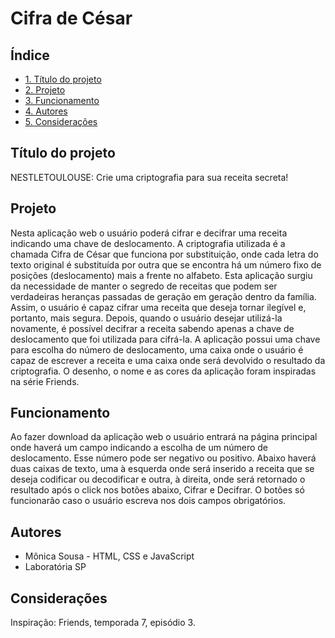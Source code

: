 # Cifra de César

## Índice

* [1. Título do projeto](#1-titulo-do-projeto)
* [2. Projeto](#2-projeto)
* [3. Funcionamento](#3-funcionamento)
* [4. Autores](#4-autores)
* [5. Considerações](#5-consideracoes)

<a name="1-titulo-do-projeto"></a>
## Título do projeto

NESTLETOULOUSE: Crie uma criptografia para sua receita secreta!

<a name="2-projeto"></a>
## Projeto

Nesta aplicação web o usuário poderá cifrar e decifrar uma receita indicando uma
chave de deslocamento. A criptografia utilizada é a chamada Cifra de César que
funciona por substituição, onde cada letra do texto original é substituída por
outra que se encontra há um número fixo de posições (deslocamento) mais a frente
no alfabeto.
Esta aplicação surgiu da necessidade de manter o segredo de receitas que podem
ser verdadeiras heranças passadas de geração em geração dentro da família.
Assim, o usuário é capaz cifrar uma receita que deseja tornar ilegível e,
portanto, mais segura. Depois, quando o usuário desejar utilizá-la novamente, é
possível decifrar a receita sabendo apenas a chave de deslocamento que foi
utilizada para cifrá-la.
A aplicação possui uma chave para escolha do número de deslocamento, uma caixa
onde o usuário é capaz de escrever a receita e uma caixa onde será devolvido o
resultado da criptografia.
O desenho, o nome e as cores da aplicação foram inspiradas na série Friends.

<a name="3-funcionamento"></a>
## Funcionamento

Ao fazer download da aplicação web o usuário entrará na página principal onde
haverá um campo indicando a escolha de um número de deslocamento. Esse número
pode ser negativo ou positivo. Abaixo haverá duas caixas de texto, uma à esquerda onde será inserido a receita que se deseja codificar ou decodificar e outra, à direita, onde será retornado o resultado após o click nos botões abaixo, Cifrar e Decifrar. O botões só funcionarão caso o usuário escreva nos
dois campos obrigatórios.

<a name="4-autores"></a>
## Autores

* Mônica Sousa - HTML, CSS e JavaScript
* Laboratória SP

<a name="5-consideracoes"></a>
## Considerações

Inspiração: Friends, temporada 7, episódio 3.
